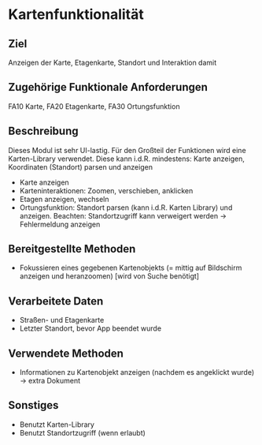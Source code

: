 # Kartenfunktionalität
## Ziel
Anzeigen der Karte, Etagenkarte, Standort und Interaktion damit
## Zugehörige Funktionale Anforderungen
FA10 Karte, FA20 Etagenkarte, FA30 Ortungsfunktion
## Beschreibung
Dieses Modul ist sehr UI-lastig. Für den Großteil der Funktionen wird eine Karten-Library verwendet. Diese kann i.d.R. mindestens: Karte anzeigen, Koordinaten (Standort) parsen und anzeigen
- Karte anzeigen
- Karteninteraktionen: Zoomen, verschieben, anklicken
- Etagen anzeigen, wechseln
- Ortungsfunktion: Standort parsen (kann i.d.R. Karten Library) und anzeigen. Beachten: Standortzugriff kann verweigert werden -> Fehlermeldung anzeigen
## Bereitgestellte Methoden
- Fokussieren eines gegebenen Kartenobjekts (= mittig auf Bildschirm anzeigen und heranzoomen) [wird von Suche benötigt]
## Verarbeitete Daten
- Straßen- und Etagenkarte
- Letzter Standort, bevor App beendet wurde
## Verwendete Methoden
- Informationen zu Kartenobjekt anzeigen (nachdem es angeklickt wurde) -> extra Dokument
## Sonstiges
- Benutzt Karten-Library
- Benutzt Standortzugriff (wenn erlaubt)
